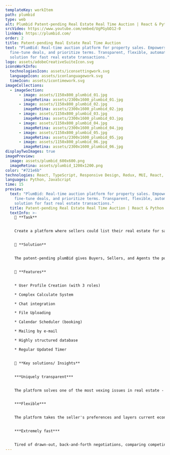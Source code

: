 ```yaml
---
templateKey: workItem
path: plumbid
type: web
alt: Plumbid Patent-pending Real Estate Real Time Auction | React & Python
srcVideo: https://www.youtube.com/embed/UgPGybD12-0
linkWeb: https://plumbid.com/
order: 2
title: Patent-pending Real Estate Real Time Auction
text: "PlumBid: Real-time auction platform for property sales. Empowers users to
  fine-tune deals, and prioritize terms. Transparent, flexible, automated
  solution for fast real estate transactions."
logo: assets/adobeCreativeSuiteIcon.svg
iconsWorkInfo:
  technologiesIcon: assets/iconsettingwork.svg
  languageIcon: assets/iconlanguagework.svg
  timeIcon: assets/icontimework.svg
imageCollections:
  - imageSection:
      - image: assets/1150x800_plumbid_01.jpg
        imageRetina: assets/2300x1600_plumbid_01.jpg
      - image: assets/1150x800_plumbid_02.jpg
        imageRetina: assets/2300x1600_plumbid_02.jpg
      - image: assets/1150x800_plumbid_03.jpg
        imageRetina: assets/2300x1600_plumbid_03.jpg
      - image: assets/1150x800_plumbid_04.jpg
        imageRetina: assets/2300x1600_plumbid_04.jpg
      - image: assets/1150x800_plumbid_05.jpg
        imageRetina: assets/2300x1600_plumbid_05.jpg
      - image: assets/1150x800_plumbid_06.jpg
        imageRetina: assets/2300x1600_plumbid_06.jpg
displayTwoImages: true
imagePreview:
  image: assets/plumbid_600x600.png
  imageRetina: assets/plumbid_1200x1200.png
color: "#721e6b"
technologies: React, TypeScript, Responsive Design, Redux, MUI, React, Sass, GraphQL
languages: Python, JavaScript
time: 15
preview:
  text: "PlumBid: Real-time auction platform for property sales. Empowers users to
    fine-tune deals, and prioritize terms. Transparent, flexible, automated
    solution for fast real estate transactions."
  title: Patent-pending Real Estate Real Time Auction | React & Python
  textInfo: >-
    📌 **Task** 


    Create a platform where sellers could list their real estate for sale, and buyers could purchase real estate in a real-time auction format. 


    📌 **Solution** 


    The patent-pending plumBid gives Buyers, Sellers, and Agents the power to fine-tune and adjust the deal, so everyone has the advantage. The seller first uses plumBid to prioritize the terms that are most important to them, including Final sales price, Cash down from the buyer, Length of the escrow period, and Inspection, loan, and appraisal contingencies. Then the Buyer uses the platform to know exactly what the seller actually wants, create the most competitive offer, and make a completely transparent and fair deal faster than ever. 


    📌 **Features** 


    * User Profile Creation (with 3 roles) 

    * Complex Calculate System 

    * Chat integration 

    * File Uploading 

    * Calendar Scheduler (booking) 

    * Mailing by e-mail 

    * Highly structured database 

    * Regular Updated Timer  


    📌 **Key solutions/ Insights** 


    ***Uniquely transparent*** 


    The platform solves one of the most vexing issues in real estate - the lack of perceived or actual transparency and fairness during a transaction. Utilizing it to negotiate the final price and terms is proven to be better for the seller, buyer, and real estate agent. No guessing how many other buyers are interested or how much you need to pay to secure a property. No preferential treatment -- with all parties in control of their process and outcome. 


    ***Flexible*** 


    The platform takes the seller's preferences and layers current economic conditions to determine the bid incentives — which clearly lets all buyers know what’s important and how to craft the best and most compelling offer. 


    ***Extremely fast*** 


    Tired of drawn-out, back-and-forth negotiations, comparing competing offers, and days of generating countless counter-offers? PlumBid does it automatically online through a powerful, proprietary patent-pending software technology bidding platform.
---
```


